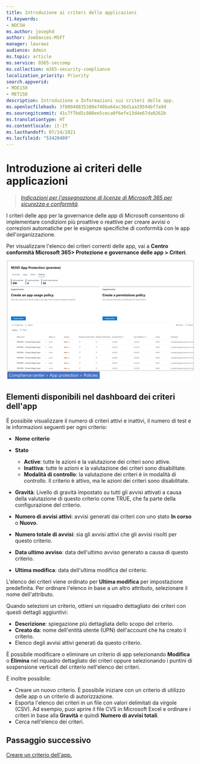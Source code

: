 ```yaml
---
title: Introduzione ai criteri delle applicazioni
f1.keywords:
- NOCSH
ms.author: josephd
author: JoeDavies-MSFT
manager: laurawi
audience: Admin
ms.topic: article
ms.service: O365-seccomp
ms.collection: m365-security-compliance
localization_priority: Priority
search.appverid:
- MOE150
- MET150
description: Introduzione a Informazioni sui criteri delle app.
ms.openlocfilehash: 3f80048835388e740ba64ac36d1aa19594bf7a9d
ms.sourcegitcommit: 41c7f7bd5c808ee5ceca0f6efe13d4e67da0262b
ms.translationtype: HT
ms.contentlocale: it-IT
ms.lasthandoff: 07/14/2021
ms.locfileid: "53420409"
---
```

# <a name="get-started-with-app-policies"></a>Introduzione ai criteri delle applicazioni

>*[Indicazioni per l'assegnazione di licenze di Microsoft 365 per sicurezza e conformità](https://aka.ms/ComplianceSD).*

I criteri delle app per la governance delle app di Microsoft consentono di implementare condizioni più proattive o reattive per creare avvisi o correzioni automatiche per le esigenze specifiche di conformità con le app dell'organizzazione.

Per visualizzare l'elenco dei criteri correnti delle app, vai a **Centro conformità Microsoft 365> Protezione e governance delle app > Criteri**.

![Pagina di riepilogo dei criteri MAPG nel Centro conformità Microsoft 365](..\media\manage-app-protection-governance\mapg-cc-policies.png)

## <a name="whats-available-on-the-app-policies-dashboard"></a>Elementi disponibili nel dashboard dei criteri dell'app

È possibile visualizzare il numero di criteri attivi e inattivi, il numero di test e le informazioni seguenti per ogni criterio:

- **Nome criterio**
- **Stato**

  - **Active**: tutte le azioni e la valutazione dei criteri sono attive.
  - **Inattiva**: tutte le azioni e la valutazione dei criteri sono disabilitate.
  - **Modalità di controllo**: la valutazione dei criteri è in modalità di controllo. Il criterio è attivo, ma le azioni dei criteri sono disabilitate.

- **Gravità**: Livello di gravità impostato su tutti gli avvisi attivati a causa della valutazione di questo criterio come TRUE, che fa parte della configurazione del criterio.
- **Numero di avvisi attivi**: avvisi generati dai criteri con uno stato **In corso** o **Nuovo**.
- **Numero totale di avvisi**: sia gli avvisi attivi che gli avvisi risolti per questo criterio.
- **Data ultimo avviso**: data dell'ultimo avviso generato a causa di questo criterio.
- **Ultima modifica**: data dell'ultima modifica del criterio.

L'elenco dei criteri viene ordinato per **Ultima modifica** per impostazione predefinita. Per ordinare l'elenco in base a un altro attributo, selezionare il nome dell'attributo.

Quando selezioni un criterio, ottieni un riquadro dettagliato dei criteri con questi dettagli aggiuntivi:

- **Descrizione**: spiegazione più dettagliata dello scopo del criterio.
- **Creato da**: nome dell'entità utente (UPN) dell'account che ha creato il criterio.
- Elenco degli avvisi attivi generati da questo criterio.

È possibile modificare o eliminare un criterio di app selezionando **Modifica** o **Elimina** nel riquadro dettagliato dei criteri oppure selezionando i puntini di sospensione verticali del criterio nell'elenco dei criteri.

È inoltre possibile:

- Creare un nuovo criterio. È possibile iniziare con un criterio di utilizzo delle app o un criterio di autorizzazione.
- Esporta l'elenco dei criteri in un file con valori delimitati da virgole (CSV). Ad esempio, puoi aprire il file CVS in Microsoft Excel e ordinare i criteri in base alla **Gravità** e quindi **Numero di avvisi totali**.
- Cerca nell'elenco dei criteri.

## <a name="next-step"></a>Passaggio successivo

[Creare un criterio dell'app.](app-governance-app-policies-create.md)
